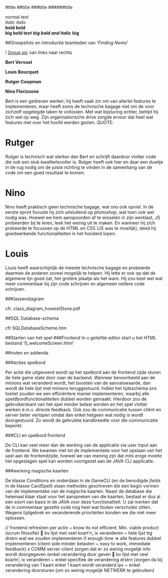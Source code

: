 #title
##title
###title
######title

normal text<br>
_italic_
*italic*<br>
**bold**
__bold__<br>
**big bold text**
***big bold and italic***
****big****

##Groepsfoto en introductie teamleden van '*Finding Nemo*'

! [Group pic](../group07Pic.jpg)
van links naar rechts

**Bert Vervust**

**Louis Boucquet**

**Rutger Coopman**

**Nino Florizoone**

Bert is een gedreven werker; hij heeft vaak zin om van allerlei features te implementeren, maar heeft soms de technische bagage niet om de voor zichzelf opgelegde taken te voltooien. 
Met wat bijsturing echter, behlpt hij zich wel op weg. Zijn organisatorische drive zorgde ervoor dat heel wat features niet over het hoofd werden gezien.
QUOTE:

# Rutger

Rutger is technisch wat sterker dan Bert en schrijft daardoor vlotter code die ook een stuk kwaliteitsvoller is.
Rutger heeft ook hier en daar een duwtje in de rug nodig om de juiste richting te vinden in de samenhang van de code om een goed resultaat te komen.


# Nino

Nino heeft praktisch geen technische bagage, wat ons ook opviel. In de eerste sprint focuste hij zich uitsluitend op _photoshop_, wat toen ook wel nodig was.
Hoewel we hem aanspoorden af te wisselen in zijn werklast, JS probeerden bij te leren, leek het weinig uit te maken.
En wanneer hij zich probeerde te focussen op de HTML en CSS (JS was te moeilijk), deed hij goedwerkende functionaliteiten in het honderd lopen.

# Louis

Louis heeft waarschijnlijk de meeste technische bagage en probeerde daarmee de anderen zoveel mogelijk te helpen. Hij lette er ook op dat de algemene lijn goed zat, 
het grotere plaatje als het ware. Hij zou best wel wat meer commentaar bij zijn code schrijven en algemeen nettere code schrijven.


##Klassendiagram

cfr. class_diagram_howestStone.pdf

##SQL Database-schema

cfr SQLDatabaseScheme.htm

##Starten van het spel
###Frontend
In u geliefde editor start u het HTML bestand '0_welcomeScreen.html'

##noten en addenda

###acties spelbord

Per actie die uitgevoerd wordt op het spelbord aan de frontend zijde sturen de hele
game state door naar de backend. Wanneer bevoorbeeld aan de minions wat veranderd wordt,
het boosten van de aanvalswaarde, dan wordt de hele lijst met minions teruggestuurd.
Indien het tijdsschema ons toeliet zouden we een efficiëntere manier implementeren, waarbij
alle speldbordfunctionaliteiten dubbel worden gemaakt. Hierdoor zou de gebruikerskant van
het spel minder belast worden en het spel vlotter werken d.m.v. directe feedback. Ook
zou de communicatie tussen cliënt en server beter verlopen omdat dan enkel hetgeen wat 
nodig is wordt doorgestuurd. Zo wordt de gebruikte bandbreedte voor die communicatie beperkt.


###CLI en spelbord frontend

De CLI kan veel meer dan de werking van de applicatie via user input aan de frontend.
We kwamen niet tot de implementatie voor het opslaan van het spel aan de frontendzijde,
hoewel we van mening zijn dat mits enige moeite het opgeslagen spel kan worden voortgezet 
aan de JAVA CLI applicatie.


###werking magische kaarten

De klasse Conditions en onderdaan in de GameCLI (en de benodigde _fields_ in de klasse CardSpell) 
staan methodes geschreven die een begin vormen van de implementatie van de magische kaarten. 
Naast de database die helemaal klaar staat voor het aanspreken van die kaarten, bestaat er dus 
al een soort van basis in de JAVA voor deze functionaliteit. 
U zal merken dat de in commentaar gezette code nog heel wat fouten verscholen zitten. Wegens tijdgebrek
en veranderende prioriteiten konden we die niet meer oplossen.






// frontend refreshen per actie ~ know its not efficient; Min. viable product
 (scrum filosofie) 
 bv lijst met veel koart’n, ix veranderen ~ hele lijst trg drstrn
wat we zouden implementeren if enough time => alle features dubbel implementeren 
(client side minder belasten ~ easy to work, immediate feedback) x COMM server-client 
zorgen dat er zo weinig mogelijk info wordt doorgegeven (enkel verandering door geven
 bv lijst met veel koartn’, ix veranderen ~ enkel specifiek de verandering drstrn 
(zorgen da bij verandering van 1 kaart enkel 1 kaart wordt veranderd ipv 
 ~ enkel verandering doorsturen (om zo weinig mogelijk NETWERK te gebruiken)






